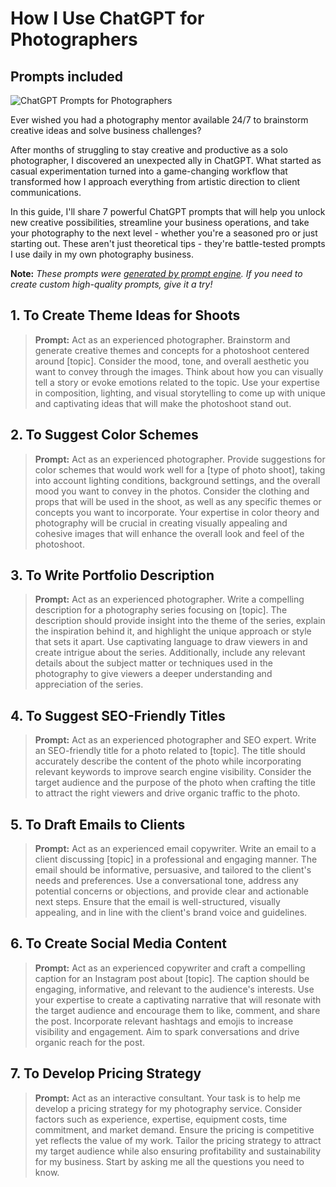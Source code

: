 # How I Use ChatGPT for Photographers
## Prompts included

![ChatGPT Prompts for Photographers](https://cdn.sanity.io/images/zc1yyogj/production/f6160299af2771f81cdbca8d5d7863a2d9b3523c-1200x630.png?w=1200&q=100)

Ever wished you had a photography mentor available 24/7 to brainstorm creative ideas and solve business challenges?

After months of struggling to stay creative and productive as a solo photographer, I discovered an unexpected ally in ChatGPT. What started as casual experimentation turned into a game-changing workflow that transformed how I approach everything from artistic direction to client communications.

In this guide, I'll share 7 powerful ChatGPT prompts that will help you unlock new creative possibilities, streamline your business operations, and take your photography to the next level - whether you're a seasoned pro or just starting out. These aren't just theoretical tips - they're battle-tested prompts I use daily in my own photography business.

**Note:** *These prompts were [generated by prompt engine](https://www.promptengine.cc). If you need to create custom high-quality prompts, give it a try!*

## 1. To Create Theme Ideas for Shoots

> **Prompt:** Act as an experienced photographer. Brainstorm and generate creative themes and concepts for a photoshoot centered around [topic]. Consider the mood, tone, and overall aesthetic you want to convey through the images. Think about how you can visually tell a story or evoke emotions related to the topic. Use your expertise in composition, lighting, and visual storytelling to come up with unique and captivating ideas that will make the photoshoot stand out.

## 2. To Suggest Color Schemes

> **Prompt:** Act as an experienced photographer. Provide suggestions for color schemes that would work well for a [type of photo shoot], taking into account lighting conditions, background settings, and the overall mood you want to convey in the photos. Consider the clothing and props that will be used in the shoot, as well as any specific themes or concepts you want to incorporate. Your expertise in color theory and photography will be crucial in creating visually appealing and cohesive images that will enhance the overall look and feel of the photoshoot.

## 3. To Write Portfolio Description

> **Prompt:** Act as an experienced photographer. Write a compelling description for a photography series focusing on [topic]. The description should provide insight into the theme of the series, explain the inspiration behind it, and highlight the unique approach or style that sets it apart. Use captivating language to draw viewers in and create intrigue about the series. Additionally, include any relevant details about the subject matter or techniques used in the photography to give viewers a deeper understanding and appreciation of the series.

## 4. To Suggest SEO-Friendly Titles

> **Prompt:** Act as an experienced photographer and SEO expert. Write an SEO-friendly title for a photo related to [topic]. The title should accurately describe the content of the photo while incorporating relevant keywords to improve search engine visibility. Consider the target audience and the purpose of the photo when crafting the title to attract the right viewers and drive organic traffic to the photo.

## 5. To Draft Emails to Clients

> **Prompt:** Act as an experienced email copywriter. Write an email to a client discussing [topic] in a professional and engaging manner. The email should be informative, persuasive, and tailored to the client's needs and preferences. Use a conversational tone, address any potential concerns or objections, and provide clear and actionable next steps. Ensure that the email is well-structured, visually appealing, and in line with the client's brand voice and guidelines.

## 6. To Create Social Media Content

> **Prompt:** Act as an experienced copywriter and craft a compelling caption for an Instagram post about [topic]. The caption should be engaging, informative, and relevant to the audience's interests. Use your expertise to create a captivating narrative that will resonate with the target audience and encourage them to like, comment, and share the post. Incorporate relevant hashtags and emojis to increase visibility and engagement. Aim to spark conversations and drive organic reach for the post.

## 7. To Develop Pricing Strategy

> **Prompt:** Act as an interactive consultant. Your task is to help me develop a pricing strategy for my photography service. Consider factors such as experience, expertise, equipment costs, time commitment, and market demand. Ensure the pricing is competitive yet reflects the value of my work. Tailor the pricing strategy to attract my target audience while also ensuring profitability and sustainability for my business. Start by asking me all the questions you need to know.